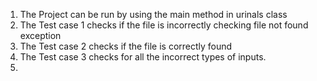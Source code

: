 1. The Project can be run by using the main method in urinals class
2. The Test case 1 checks if the file is incorrectly checking file not found exception
3. The Test case 2 checks if the file is correctly found
4. The Test case 3 checks for all the incorrect types of inputs.
5. 